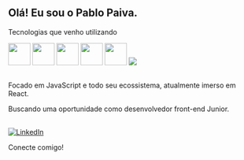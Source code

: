 ## Olá! Eu sou o Pablo Paiva.

Tecnologias que venho utilizando

<img src="https://cdn.jsdelivr.net/gh/devicons/devicon/icons/html5/html5-original-wordmark.svg" height="45" width="45"/>    <img src="https://cdn.jsdelivr.net/gh/devicons/devicon/icons/css3/css3-original-wordmark.svg" height="45" width="45"/>    <img src="https://raw.githubusercontent.com/pablohpaiva22/images-repo/master/images/sass-logo-png.png?token=GHSAT0AAAAAABVMD3RQLGWYMVN2YGAZ2CBUYYV2TXA" height="45" width="45"/>    <img src="https://cdn.jsdelivr.net/gh/devicons/devicon/icons/javascript/javascript-original.svg" height="45" width="45"/>    <img src="https://cdn.jsdelivr.net/gh/devicons/devicon/icons/react/react-original-wordmark.svg" height="45" width="45"/>    <img src="https://img.icons8.com/color/48/000000/visual-studio-code-2019.png"/>

##


Focado em JavaScript e todo seu ecossistema, atualmente imerso em React.

Buscando uma oportunidade como desenvolvedor front-end Junior.

##

<a href="https://www.linkedin.com/in/pablo-paiva-19628ba4/" target="_blank"><img alt="LinkedIn" src="https://img.shields.io/badge/linkedin-%230077B5.svg?&style=for-the-badge&logo=linkedin&logoColor=white" /></a>

Conecte comigo!
